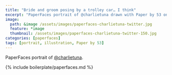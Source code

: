 ```yaml
---
title: "Bride and groom posing by a trolley car… I think"
excerpt: "PaperFaces portrait of @charlietuna drawn with Paper by 53 on an iPad."
image: 
  path: &image /assets/images/paperfaces-charlietuna-twitter.jpg 
  feature: *image
  thumbnail: /assets/images/paperfaces-charlietuna-twitter-150.jpg
categories: [paperfaces]
tags: [portrait, illustration, Paper by 53]
---
```


PaperFaces portrait of [@charlietuna](https://twitter.com/charlietuna).

{% include boilerplate/paperfaces.md %}
